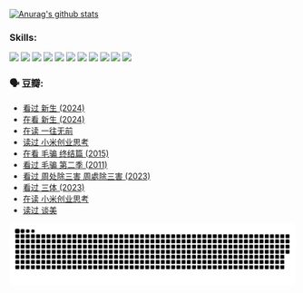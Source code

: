 
[![Anurag's github stats](https://github-readme-stats.vercel.app/api?username=w940853815)](https://github.com/anuraghazra/github-readme-stats)

### Skills:

<code><img height="32" src="https://cdn.jsdelivr.net/npm/simple-icons@v5/icons/python.svg"></code>
<code><img height="32" src="https://cdn.jsdelivr.net/npm/simple-icons@v5/icons/javascript.svg"></code>
<code><img height="32" src="https://cdn.jsdelivr.net/npm/simple-icons@v5/icons/django.svg"></code>
<code><img height="32" src="https://cdn.jsdelivr.net/npm/simple-icons@v5/icons/flask.svg"></code>
<code><img height="32" src="https://cdn.jsdelivr.net/npm/simple-icons@v5/icons/vuetify.svg"></code>
<code><img height="32" src="https://cdn.jsdelivr.net/npm/simple-icons@v5/icons/git.svg"></code>
<code><img height="32" src="https://cdn.jsdelivr.net/npm/simple-icons@v5/icons/docker.svg"></code>
<code><img height="32" src="https://cdn.jsdelivr.net/npm/simple-icons@v5/icons/postgresql.svg"></code>
<code><img height="32" src="https://cdn.jsdelivr.net/npm/simple-icons@v5/icons/elasticsearch.svg"></code>
<code><img height="32" src="https://cdn.jsdelivr.net/npm/simple-icons@v5/icons/macos.svg"></code>
<code><img height="32" src="https://cdn.jsdelivr.net/npm/simple-icons@v5/icons/linux.svg"></code>

### 🗣 豆瓣:

<!-- DOUBAN-ACTIVITIES:START -->
- [看过 新生‎ (2024)](https://www.douban.com/people/136069238/status/4612373431/?_i=16070287)
- [在看 新生‎ (2024)](https://www.douban.com/people/136069238/status/4607441062/?_i=16070287)
- [在读 一往无前](https://www.douban.com/people/136069238/status/4590507310/?_i=16070287)
- [读过 小米创业思考](https://www.douban.com/people/136069238/status/4590506983/?_i=16070287)
- [在看 毛骗 终结篇‎ (2015)](https://www.douban.com/people/136069238/status/4581971924/?_i=16070287)
- [看过 毛骗 第二季‎ (2011)](https://www.douban.com/people/136069238/status/4581971810/?_i=16070287)
- [看过 周处除三害 周處除三害‎ (2023)](https://www.douban.com/people/136069238/status/4575646701/?_i=16070287)
- [看过 三体‎ (2023)](https://www.douban.com/people/136069238/status/4574263039/?_i=16070287)
- [在读 小米创业思考](https://www.douban.com/people/136069238/status/4572047905/?_i=16070287)
- [读过 谈美](https://www.douban.com/people/136069238/status/4572047629/?_i=16070287)
<!-- DOUBAN-ACTIVITIES:END -->


![Snake animation](https://raw.githubusercontent.com/w940853815/w940853815/output/github-contribution-grid-snake.svg)

<!--
**w940853815/w940853815** is a ✨ _special_ ✨ repository because its `README.md` (this file) appears on your GitHub profile.

Here are some ideas to get you started:

- 🔭 I’m currently working on ...
- 🌱 I’m currently learning ...
- 👯 I’m looking to collaborate on ...
- 🤔 I’m looking for help with ...
- 💬 Ask me about ...
- 📫 How to reach me: ...
- 😄 Pronouns: ...
- ⚡ Fun fact: ...
-->

